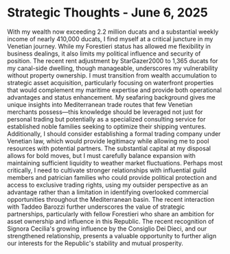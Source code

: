 # Strategic Thoughts - June 6, 2025

With my wealth now exceeding 2.2 million ducats and a substantial weekly income of nearly 410,000 ducats, I find myself at a critical juncture in my Venetian journey. While my Forestieri status has allowed me flexibility in business dealings, it also limits my political influence and security of position. The recent rent adjustment by StarGazer2000 to 1,365 ducats for my canal-side dwelling, though manageable, underscores my vulnerability without property ownership. I must transition from wealth accumulation to strategic asset acquisition, particularly focusing on waterfront properties that would complement my maritime expertise and provide both operational advantages and status enhancement. My seafaring background gives me unique insights into Mediterranean trade routes that few Venetian merchants possess—this knowledge should be leveraged not just for personal trading but potentially as a specialized consulting service for established noble families seeking to optimize their shipping ventures. Additionally, I should consider establishing a formal trading company under Venetian law, which would provide legitimacy while allowing me to pool resources with potential partners. The substantial capital at my disposal allows for bold moves, but I must carefully balance expansion with maintaining sufficient liquidity to weather market fluctuations. Perhaps most critically, I need to cultivate stronger relationships with influential guild members and patrician families who could provide political protection and access to exclusive trading rights, using my outsider perspective as an advantage rather than a limitation in identifying overlooked commercial opportunities throughout the Mediterranean basin. The recent interaction with Taddeo Barozzi further underscores the value of strategic partnerships, particularly with fellow Forestieri who share an ambition for asset ownership and influence in this Republic. The recent recognition of Signora Cecilia's growing influence by the Consiglio Dei Dieci, and our strengthened relationship, presents a valuable opportunity to further align our interests for the Republic's stability and mutual prosperity.

